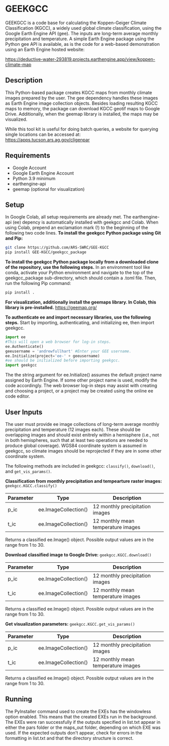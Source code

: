 # GEEKGCC
GEEKGCC is a code base for calculating the Koppen-Geiger Climate Classification (KGCC), a widely used global climate classification, using the Google Earth Engine API (gee). The inputs are long-term average monthly precipitation and temperature. A simple Earth Engine package using the Python gee API is available, as is the code for a web-based demonstration using an Earth Engine hosted website:

https://deductive-water-293819.projects.earthengine.app/view/koppen-climate-map

## Description
This Python-based package creates KGCC maps from monthly climate images prepared by the user. The gee dependency handles these images as Earth Engine image collection objects. Besides loading resulting KGCC maps to memory, the package can download KGCC geotif maps to Google Drive. Additionally, when the geemap library is installed, the maps may be visualized. 

While this tool kit is useful for doing batch queries, a website for querying single locations can be accessed at: https://apps.tucson.ars.ag.gov/cligenpar

## Requirements
- Google Account
- Google Earth Engine Account
- Python 3.9 minimum
- earthengine-api
- geemap (optional for visualization)

## Setup
In Google Colab, all setup requirements are already met. The earthengine-api (ee) depency is automatically installed with geekgcc and Colab. When using Colab, prepend an exclamation mark (!) to the beginning of the following two code lines.
**To install the geekgcc Python package using Git and Pip:**
```bash
git clone https://github.com/ARS-SWRC/GEE-KGCC
pip install GEE-KGCC/geekgcc_package
```
**To install the geekgcc Python package locally from a downloaded clone of the repository, use the following steps.** In an environment tool like conda, activate your Python environment and navigate to the top of the geekgcc_package sub-directory, which should contain a .toml file. Then, run the following Pip command:
```bash
pip install .
```
**For visualization, additionally install the geemaps library. In Colab, this library is pre-installed.**
https://geemap.org/

**To authenticate ee and import necessary libraries, use the following steps.** Start by importing, authenticating, and initializing ee, then import geekgcc.
```python
import ee
#This will open a web browser for log-in steps.
ee.Authenticate()
geeusername = 'andrewfullhart' #Enter your GEE username.
ee.Initialize(project='ee-' + geeusername)
#ee should be initialized before importing geekgcc.
import geekgcc
```
The the string argument for ee.Initialize() assumes the default project name assigned by Earth Engine. If some other project name is used, modify the code accordingly. The web browser log-in steps may assist with creating and choosing a project, or a project may be created using the online ee code editor.

## User Inputs
The user must provide ee image collections of long-term average monthly precipitation and temperature (12 images each). These should be overlapping images and should exist enitrely within a hemisphere (i.e., not in both hemispheres, such that at least two operations are needed to produce global coverage). WGS84 coordinate system is assumed in geekgcc, so climate images should be reprojected if they are in some other coordinate system.

The following methods are included in geekgcc: `classify()`, `download()`, and `get_vis_params()`.

**Classification from monthly precipitation and tempearture raster images:**
`geekgcc.KGCC.classify()`

| Parameter | Type | Description |
| ------ | ------ | ------ |
| p_ic | ee.ImageCollection() | 12 monthly precipitation images |
| t_ic | ee.ImageCollection() | 12 monthly mean temperature images |
Returns a classified ee.Image() object. Possible output values are in the range from 1 to 30.

**Download classified image to Google Drive:**
`geekgcc.KGCC.download()`

| Parameter | Type | Description |
| ------ | ------ | ------ |
| p_ic | ee.ImageCollection() | 12 monthly precipitation images |
| t_ic | ee.ImageCollection() | 12 monthly mean temperature images |
Returns a classified ee.Image() object. Possible output values are in the range from 1 to 30.

**Get visualization parameters:**
`geekgcc.KGCC.get_vis_params()`

| Parameter | Type | Description |
| ------ | ------ | ------ |
| p_ic | ee.ImageCollection() | 12 monthly precipitation images |
| t_ic | ee.ImageCollection() | 12 monthly mean temperature images |
Returns a classified ee.Image() object. Possible output values are in the range from 1 to 30.

## Running
The PyInstaller command used to create the EXEs has the windowless option enabled. This means that the created EXEs run in the background. The EXEs were ran successfully if the outputs specified in list.txt appear in either the pars folder or the maps_out folder, depending on which EXE was used. If the expected outputs don't appear, check for errors in the formatting in list.txt and that the directory structure is correct.

